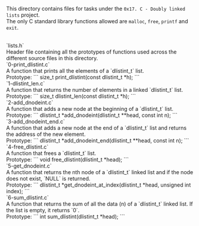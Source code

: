 This directory contains files for tasks under the `0x17. C - Doubly linked lists` project.<br>
The only C standard library functions allowed are `malloc`, `free`, `printf` and `exit`.


<br>
`lists.h`<br>
Header file containing all the prototypes of functions used across the different source files in this directory.


<br>
`0-print_dlistint.c`<br>
A function that prints all the elements of a `dlistint_t` list.<br>
Prototype:
```
size_t print_dlistint(const dlistint_t *h);
```

<br>
`1-dlistint_len.c`<br>
A function that returns the number of elements in a linked `dlistint_t` list.<br>Prototype:
```
size_t dlistint_len(const dlistint_t *h);
```

<br>
`2-add_dnodeint.c`<br>
A function that adds a new node at the beginning of a `dlistint_t` list.<br>Prototype:
```
dlistint_t *add_dnodeint(dlistint_t **head, const int n);
```

<br>
`3-add_dnodeint_end.c`<br>
A function that adds a new node at the end of a `dlistint_t` list and returns the address of the new element.<br>Prototype:
```
dlistint_t *add_dnodeint_end(dlistint_t **head, const int n);
```

<br>
`4-free_dlistint.c`<br>
A function that frees a `dlistint_t` list.<br>Prototype:
```
void free_dlistint(dlistint_t *head);
```

<br>
`5-get_dnodeint.c`<br>
A function that returns the nth node of a `dlistint_t` linked list and if the node does not exist, `NULL` is returned.<br>
Prototype:
```
dlistint_t *get_dnodeint_at_index(dlistint_t *head, unsigned int index);
```

<br>
`6-sum_dlistint.c`<br>
A function that returns the sum of all the data (n) of a `dlistint_t` linked list. If the list is empty, it returns `0`.<br>
Prototype:
```
int sum_dlistint(dlistint_t *head);
```
